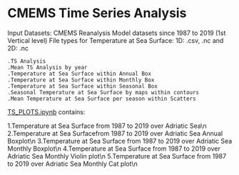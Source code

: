 # CMEMS Time Series Analysis

  Input Datasets: CMEMS Reanalysis Model datasets since 1987 to 2019 (1st Vertical level)
  File types for Temperature at Sea Surface: 1D: .csv, .nc and 2D: .nc

    .TS Analysis 
    .Mean TS Analysis by year
    .Temperature at Sea Surface within Annual Box
    .Temperature at Sea Surface within Monthly Box
    .Temperature at Sea Surface within Seasonal Box
    .Seasonal Temperature at Sea Surface by maps within contours
    .Mean Temperature at Sea Surface per season within Scatters

[TS_PLOTS.ipynb](https://github.com/007-Ozalp/CMEMS-Reanalysis-Data-Management/blob/main/CMEMS-Time%20Series%20Analysis/TS_PLOTS.ipynb) contains:

1.Temperature at Sea Surface from 1987 to 2019 over Adriatic Sea\n
2.Temperature at Sea Surfacefrom 1987 to 2019 over Adriatic Sea Annual Boxplot\n
3.Temperature at Sea Surface from 1987 to 2019 over Adriatic Sea Monthly Boxplot\n
4.Temperature at Sea Surface from 1987 to 2019 over Adriatic Sea Monthly Violin plot\n
5.Temperature at Sea Surface from 1987 to 2019 over Adriatic Sea Monthly Cat plot\n
